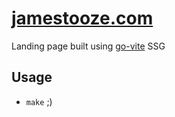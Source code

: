 # [jamestooze.com](https://jamestooze.com)

Landing page built using [go-vite](https://github.com/icyphox/go-vite) SSG

## Usage
- `make` ;) 
